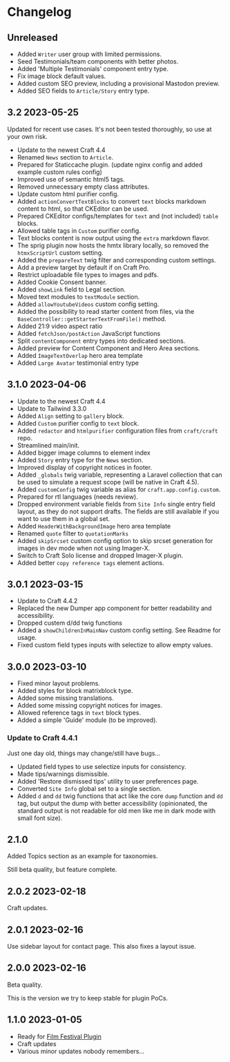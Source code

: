 # Changelog

## Unreleased

* Added `Writer` user group with limited permissions.
* Seed Testimonials/team components with better photos.
* Added 'Multiple Testimonials' component entry type.
* Fix image block default values.
* Added custom SEO preview, including a provisional Mastodon preview.
* Added SEO fields to `Article/Story` entry type.

## 3.2 2023-05-25

Updated for recent use cases. It's not been tested thoroughly, so use at your own risk.

* Update to the newest Craft 4.4
* Renamed `News` section to `Article`.
* Prepared for Staticcache plugin. (update nginx config and added example custom rules config)
* Improved use of semantic html5 tags.
* Removed unnecessary empty class attributes.
* Update custom html purifier config.
* Added `actionConvertTextBlocks` to convert `text` blocks markdown content to html, so that CKEditor can be used.
* Prepared CKEditor configs/templates for `text` and (not included) `table` blocks.
* Allowed table tags in `Custom` purifier config.
* Text blocks content is now output using the `extra` markdown flavor.
* The sprig plugin now hosts the hmtx library locally, so removed the `htmxScriptUrl` custom setting.
* Added the `prepareText` twig filter and corresponding custom settings.
* Add a preview target by default if on Craft Pro.
* Restrict uploadable file types to images and pdfs.
* Added Cookie Consent banner.
* Added `showLink` field to Legal section.
* Moved text modules to `textModule` section.
* Added `allowYoutubeVideos` custom config setting.
* Added the possibility to read starter content from files, via the `BaseController::getStarterTextFromFile()` method.
* Added 21:9 video aspect ratio
* Added `fetchJson/postAction` JavaScript functions
* Split `contentComponent` entry types into dedicated sections.
* Added preview for Content Component and Hero Area sections.
* Added `ImageTextOverlap` hero area template
* Added `Large Avatar` testimonial entry type

## 3.1.0 2023-04-06

* Update to the newest Craft 4.4
* Update to Tailwind 3.3.0
* Added `Align` setting to `gallery` block.
* Added `Custom` purifier config to `text` block.
* Added `redactor` and `htmlpurifier` configuration files from `craft/craft` repo.
* Streamlined main/init.
* Added bigger image columns to element index
* Added `Story` entry type for the `News` section.
* Improved display of copyright notices in footer.
* Added `_globals` twig variable, representing a Laravel collection that can be used to simulate a request scope (will be native in Craft 4.5).
* Added `customConfig` twig variable as alias for `craft.app.config.custom`.
* Prepared for rtl languages (needs review).
* Dropped environment variable fields from `Site Info` single entry field layout, as they do not support drafts. The fields are still available if you want to use them in a global set.
* Added `HeaderWithBackgroundImage` hero area template
* Renamed `quote` filter to `quotationMarks`
* Added `skipSrcset` custom config option to skip srcset generation for images in dev mode when not using Imager-X.
* Switch to Craft Solo license and dropped Imager-X plugin.
* Added better `copy reference tags` element actions.


## 3.0.1 2023-03-15

* Update to Craft 4.4.2
* Replaced the new Dumper app component for better readability and accessibility.
* Dropped custem d/dd twig functions
* Added a `showChildrenInMainNav` custom config setting. See Readme for usage.
* Fixed custom field types inputs with selectize to allow empty values.

## 3.0.0 2023-03-10

* Fixed minor layout problems.
* Added styles for block matrixblock type.
* Added some missing translations.
* Added some missing copyright notices for images.
* Allowed reference tags in `text` block types.
* Added a simple 'Guide' module (to be improved).

### Update to Craft 4.4.1

Just one day old, things may change/still have bugs...

* Updated field types to use selectize inputs for consistency.
* Made tips/warnings dismissible.
* Added 'Restore dismissed tips' utility to user preferences page.
* Converted `Site Info` global set to a single section.
* Added  `d` and `dd` twig functions that act like the core `dump` function and `dd` tag, but output the dump with better accessibility (opinionated, the standard output is not readable for old men like me in dark mode with small font size). 

## 2.1.0

Added Topics section as an example for taxonomies.

Still beta quality, but feature complete.

## 2.0.2 2023-02-18

Craft updates.

## 2.0.1 2023-02-16

Use sidebar layout for contact page.  This also fixes a layout issue.

## 2.0.0 2023-02-16

Beta quality.

This is the version we try to keep stable for plugin PoCs.

## 1.1.0 2023-01-05

* Ready for [Film Festival Plugin](https://github.com/wsydney76/craft-film-festival-light)
* Craft updates
* Various minor updates nobody remembers...
